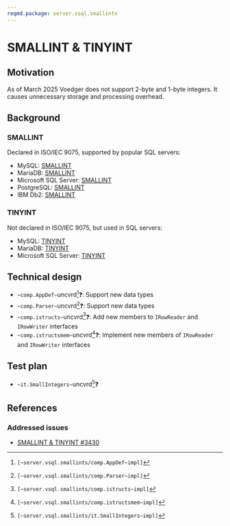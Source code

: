 ```yaml
---
reqmd.package: server.vsql.smallints
---
```


# SMALLINT & TINYINT

## Motivation

As of March 2025 Voedger does not support 2-byte and 1-byte integers. It causes unnecessary storage and processing overhead.

## Background

### SMALLINT

Declared in ISO/IEC 9075, supported by popular SQL servers:

- MySQL: [SMALLINT](https://dev.mysql.com/doc/refman/8.4/en/integer-types.html)
- MariaDB: [SMALLINT](https://mariadb.com/kb/en/smallint/)
- Microsoft SQL Server: [SMALLINT](https://learn.microsoft.com/en-us/sql/t-sql/data-types/int-bigint-smallint-and-tinyint-transact-sql?view=sql-server-ver16)
- PostgreSQL: [SMALLINT](https://www.postgresql.org/docs/current/datatype-numeric.html)
- IBM Db2: [SMALLINT](https://www.ibm.com/docs/en/db2/11.5?topic=list-numbers)

### TINYINT

Not declared in ISO/IEC 9075, but used in SQL servers:

- MySQL: [TINYINT](https://dev.mysql.com/doc/refman/8.4/en/integer-types.html)
- MariaDB: [TINYINT](https://mariadb.com/kb/en/tinyint/)
- Microsoft SQL Server: [TINYINT](https://learn.microsoft.com/en-us/sql/t-sql/data-types/int-bigint-smallint-and-tinyint-transact-sql?view=sql-server-ver16)

## Technical design

- `~comp.AppDef~`uncvrd[^1]❓: Support new data types
- `~comp.Parser~`uncvrd[^2]❓: Support new data types
- `~comp.istructs~`uncvrd[^3]❓: Add new members to `IRowReader` and `IRowWriter` interfaces
- `~comp.istructsmem~`uncvrd[^4]❓: Implement new members of `IRowReader` and `IRowWriter` interfaces

## Test plan

- `~it.SmallIntegers~`uncvrd[^5]❓

## References

### Addressed issues

- [SMALLINT & TINYINT #3430](https://github.com/voedger/voedger/issues/3430)

[^1]: `[~server.vsql.smallints/comp.AppDef~impl]`
[^2]: `[~server.vsql.smallints/comp.Parser~impl]`
[^3]: `[~server.vsql.smallints/comp.istructs~impl]`
[^4]: `[~server.vsql.smallints/comp.istructsmem~impl]`
[^5]: `[~server.vsql.smallints/it.SmallIntegers~impl]`

